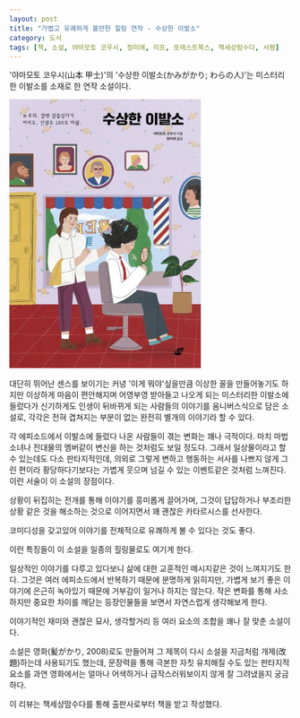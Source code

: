 ```yaml
---
layout: post
title: "가볍고 유쾌하게 볼만한 힐링 연작 - 수상한 이발소"
category: 도서
tags: [책, 소설, 야마모토 코우시, 정미애, 리프, 포레스트북스, 책세상맘수다, 서평]
---
```


'야마모토 코우시(山本 甲士)'의
'수상한 이발소(かみがかり; わらの人)'는
미스터리한 이발소를 소재로 한 연작 소설이다.

![표지](/images/kamigakari-book-h480.jpg)

대단히 뛰어난 센스를 보이기는 커녕
'이게 뭐야'싶을만큼 이상한 꼴을 만들어놓기도 하지만
이상하게 마음이 편안해지며 어영부영 받아들고 나오게 되는
미스터리한 이발소에 들렀다가
신기하게도 인생이 뒤바뀌게 되는 사람들의 이야기를 옴니버스식으로 담은 소설로,
각각은 전혀 겹쳐지는 부분이 없는 완전히 별개의 이야기라 할 수 있다.

각 에피소드에서 이발소에 들렀다 나온 사람들이 겪는 변화는 꽤나 극적이다.
마치 마법소녀나 전대물의 멤버같이 변신을 하는 것처럼도 보일 정도다.
그래서 일상물이라고 할 수 있는데도 다소 판타지적인데,
의외로 그렇게 변하고 행동하는 서사를 나쁘지 않게 그린 편이라
황당하다기보다는 가볍게 웃으며 넘길 수 있는 이벤트같은 것처럼 느껴진다.
이런 서술이 이 소설의 장점이다.

상황이 뒤집히는 전개를 통해 이야기를 흥미롭게 끌어가며,
그것이 답답하거나 부조리한 상황 같은 것을 해소하는 것으로 이어지면서
꽤 괜찮은 카타르시스를 선사한다.

코미디성을 갖고있어 이야기를 전체적으로 유쾌하게 볼 수 있다는 것도 좋다.

이런 특징들이 이 소설을 일종의 힐링물로도 여기게 한다.

일상적인 이야기를 다루고 있다보니
삶에 대한 교훈적인 메시지같은 것이 느껴지기도 한다.
그것은 여러 에피소드에서 반복하기 때문에 분명하게 읽히지만,
가볍게 보기 좋은 이야기에 은근히 녹아있기 때문에 거부감이 일거나 하지는 않는다.
작은 변화를 통해 사소하지만 중요한 차이를 깨닫는 등장인물들을 보면서
자연스럽게 생각해보게 한다.

이야기적인 재미와 괜찮은 묘사, 생각할거리 등
여러 요소의 조합을 꽤나 잘 맞춘 소설이다.

소설은 영화(髪がかり, 2008)로도 만들어져
그 제목이 다시 소설을 지금처럼 개제(改題)하는데 사용되기도 했는데,
문장력을 통해 극본한 자칫 유치해질 수도 있는 판타지적 요소를
과연 영화에서는 얼마나 어색하거나 급작스러워보이지 않게 잘 그려냈을지 궁금하다.



<div class="im im-info">
이 리뷰는 책세상맘수다를 통해 출판사로부터 책을 받고 작성했다.
</div>
